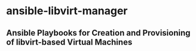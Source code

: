# ansible-libvirt-manager

## Ansible Playbooks for Creation and Provisioning of libvirt-based Virtual Machines
